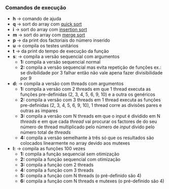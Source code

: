 ###  Comandos de execução
* **h** &rarr; comando de ajuda
* **q** &rarr; sort do array com [quick sort](https://en.wikipedia.org/wiki/Quicksort)
* **i** &rarr; sort do array com [insertion sort](https://pt.wikipedia.org/wiki/Insertion_sort)
* **m** &rarr; sort do array com [merge sort](https://pt.wikipedia.org/wiki/Merge_sort)
* **p** &rarr; da print dos factoriais do número inserido
* **u** &rarr; compila os testes unitários
* **t** &rarr; da print do tempo de execução da função
* **s**: &rarr; compila a versão sequencial com argumentos
    * **1:** compila a versão sequencial normal
    * **2:** compila a versão sequencial mas evita repetição de funções ex.: se divibilidade por 3 falhar então não vale apena fazer divisibilidade por 9
* **d:** &rarr; compila a versão com threads com argumentos
    * **1:** compila a versão com 2 threads em que 1 thread executa as funções pre-definidas (2, 3, 4, 5, 6, 9, 10) e a outra os genéricos
    * **2:** compila a versão com 3 threads em 1 thread executa as funções pre-definidas (2, 3, 4, 5, 6, 9, 10), 1 thread corre as divisões pares e outras as impares
    * **3:** compila a versão com N threads em que o input é dividido em N _threads_ e em que cada _thread_ vai procurar os factores de do seu número de thread multiplicado pelo número de _input_ divido pelo número total de _threads_
    * **4:** compila a versão semelhante à três só que os resultados são colocados linearmente no array devido aos mutexes
* **l:** &rarr; compila as funções 100 vezes
    * **1:** compila a função sequencial sem otimização
    * **2:** compila a função sequencial com otimização
    * **3:** compila a função com 2 threads
    * **4:** compila a função com 3 threads
    * **5:** compila a função com N threads (o pré-definido são 4)
    * **6:** compila a função com N threads e mutexes (o pré-definido são 4)
